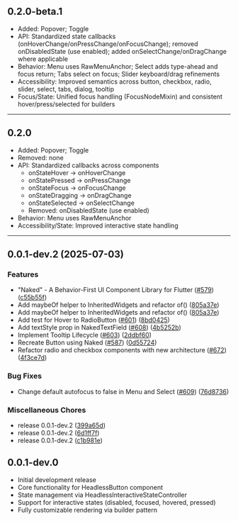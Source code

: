 

## 0.2.0-beta.1

- Added: Popover; Toggle
- API: Standardized state callbacks (onHoverChange/onPressChange/onFocusChange); removed onDisabledState (use enabled); added onSelectChange/onDragChange where applicable
- Behavior: Menu uses RawMenuAnchor; Select adds type-ahead and focus return; Tabs select on focus; Slider keyboard/drag refinements
- Accessibility: Improved semantics across button, checkbox, radio, slider, select, tabs, dialog, tooltip
- Focus/State: Unified focus handling (FocusNodeMixin) and consistent hover/press/selected for builders

---

## 0.2.0

- Added: Popover; Toggle
- Removed: none
- API: Standardized callbacks across components
  - onStateHover → onHoverChange
  - onStatePressed → onPressChange
  - onStateFocus → onFocusChange
  - onStateDragging → onDragChange
  - onStateSelected → onSelectChange
  - Removed: onDisabledState (use enabled)
- Behavior: Menu uses RawMenuAnchor
- Accessibility/State: Improved interactive state handling

---

## 0.0.1-dev.2 (2025-07-03)


### Features

* "Naked" - A Behavior-First UI Component Library for Flutter ([#579](https://github.com/btwld/naked_ui/issues/579)) ([c55b55f](https://github.com/btwld/naked_ui/commit/c55b55ffa47206fd49da9eebf85e834b5f08220e))
* Add maybeOf helper to InheritedWidgets and refactor of() ([805a37e](https://github.com/btwld/naked_ui/commit/805a37e5a2924e79fe08784ff9ac52b20e59bc44))
* Add maybeOf helper to InheritedWidgets and refactor of() ([805a37e](https://github.com/btwld/naked_ui/commit/805a37e5a2924e79fe08784ff9ac52b20e59bc44))
* Add test for Hover to RadioButton ([#601](https://github.com/btwld/naked_ui/issues/601)) ([8bd0425](https://github.com/btwld/naked_ui/commit/8bd0425150e9d81a03f9885ad493da47ea1080b2))
* Add textStyle prop in NakedTextField  ([#608](https://github.com/btwld/naked_ui/issues/608)) ([4b5252b](https://github.com/btwld/naked_ui/commit/4b5252b7a49d21695a97e806fef5fd9f2d21555a))
* Implement Tooltip Lifecycle ([#603](https://github.com/btwld/naked_ui/issues/603)) ([2ddbf60](https://github.com/btwld/naked_ui/commit/2ddbf60b0a6093b41c193a4fd42259cc40519810))
* Recreate Button using Naked ([#587](https://github.com/btwld/naked_ui/issues/587)) ([0d55724](https://github.com/btwld/naked_ui/commit/0d5572437d4963f13572402128b6a7a85e60aab1))
* Refactor radio and checkbox components with new architecture ([#672](https://github.com/btwld/naked_ui/issues/672)) ([4f3ce7d](https://github.com/btwld/naked_ui/commit/4f3ce7d4023710adb9cc7f4ba751e78d8fe3f3c2))


### Bug Fixes

* Change default autofocus to false in Menu and Select ([#609](https://github.com/btwld/naked_ui/issues/609)) ([76d8736](https://github.com/btwld/naked_ui/commit/76d873661f7cec60195e1a0bdec530936decc82e))


### Miscellaneous Chores

* release 0.0.1-dev.2 ([399a65d](https://github.com/btwld/naked_ui/commit/399a65d6ebe2a5b2089dd233721f91a04dfe9e97))
* release 0.0.1-dev.2 ([6d1ff7f](https://github.com/btwld/naked_ui/commit/6d1ff7fa42c9b47191c5f3e8ac8ec2f26565d29f))
* release 0.0.1-dev.2 ([c1b981e](https://github.com/btwld/naked_ui/commit/c1b981ea029d3da7d7cd25f3197e27b049789d72))

## 0.0.1-dev.0

* Initial development release
* Core functionality for HeadlessButton component
* State management via HeadlessInteractiveStateController
* Support for interactive states (disabled, focused, hovered, pressed)
* Fully customizable rendering via builder pattern
